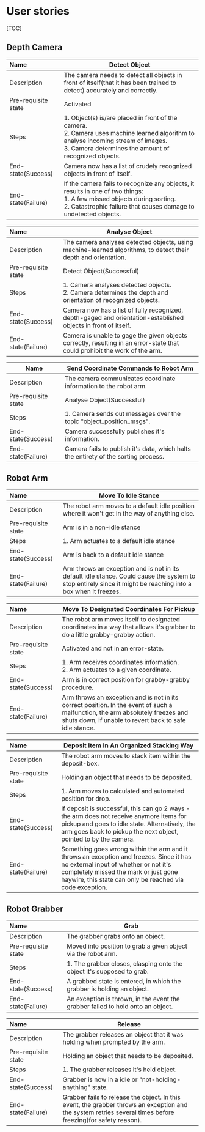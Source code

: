 # User stories

[TOC]

## Depth Camera

| Name                | Detect Object                                                |
| :------------------ | ------------------------------------------------------------ |
| Description         | The camera needs to detect all objects in front of itself(that it has been trained to detect) accurately and correctly. |
| Pre-requisite state | Activated                                                    |
| Steps               | 1. Object(s) is/are placed in front of the camera.<br />2. Camera uses machine learned algorithm to analyse incoming stream of images.<br />3. Camera determines the amount of recognized objects. |
| End-state(Success)  | Camera now has a list of crudely recognized objects in front of itself. |
| End-state(Failure)  | If the camera fails to recognize any objects, it results in one of two things:<br />   1. A few missed objects during sorting.<br />   2. Catastrophic failure that causes damage to undetected objects. |

| Name                | Analyse Object                                               |
| :------------------ | ------------------------------------------------------------ |
| Description         | The camera analyses detected objects, using machine-learned algorithms, to detect their depth and orientation. |
| Pre-requisite state | Detect Object(Successful)                                    |
| Steps               | 1. Camera analyses detected objects.<br />2. Camera determines the depth and orientation of recognized objects. |
| End-state(Success)  | Camera now has a list of fully recognized, depth-gaged and orientation-established objects in front of itself. |
| End-state(Failure)  | Camera is unable to gage the given objects correctly, resulting in an error-state that could prohibit the work of the arm. |

| Name                | Send Coordinate Commands to Robot Arm                        |
| ------------------- | ------------------------------------------------------------ |
| Description         | The camera communicates coordinate information to the robot arm. |
| Pre-requisite state | Analyse Object(Successful)                                   |
| Steps               | 1. Camera sends out messages over the topic "object_position_msgs". |
| End-state(Success)  | Camera successfully publishes it's information.              |
| End-state(Failure)  | Camera fails to publish it's data, which halts the entirety of the sorting process. |

## Robot Arm

| Name                | Move To Idle Stance                                          |
| :------------------ | ------------------------------------------------------------ |
| Description         | The robot arm moves to a default idle position where it won't get in the way of anything else. |
| Pre-requisite state | Arm is in a non-idle stance                                  |
| Steps               | 1. Arm actuates to a default idle stance                     |
| End-state(Success)  | Arm is back to a default idle stance                         |
| End-state(Failure)  | Arm throws an exception and is not in its default idle stance. Could cause the system to stop entirely since it might be reaching into a box when it freezes. |

| Name                | Move To Designated Coordinates For Pickup                    |
| :------------------ | ------------------------------------------------------------ |
| Description         | The robot arm moves itself to designated coordinates in a way that allows it's grabber to do a little grabby-grabby action. |
| Pre-requisite state | Activated and not in an error-state.                         |
| Steps               | 1. Arm receives coordinates information. <br />2. Arm actuates to a given coordinate. |
| End-state(Success)  | Arm is in correct position for grabby-grabby procedure.      |
| End-state(Failure)  | Arm throws an exception and is not in its correct position. In the event of such a malfunction, the arm absolutely freezes and shuts down, if unable to revert back to safe idle stance. |

| Name                | Deposit Item In An Organized Stacking Way                    |
| :------------------ | ------------------------------------------------------------ |
| Description         | The robot arm moves to stack item within the deposit-box.    |
| Pre-requisite state | Holding an object that needs to be deposited.                |
| Steps               | 1. Arm moves to calculated and automated position for drop.  |
| End-state(Success)  | If deposit is successful, this can go 2 ways - the arm does not receive anymore items for pickup and goes to idle state. Alternatively, the arm goes back to pickup the next object, pointed to by the camera. |
| End-state(Failure)  | Something goes wrong within the arm and it throws an exception and freezes. Since it has no external input of whether or not it's completely missed the mark or just gone haywire, this state can only be reached via code exception. |

## Robot Grabber

| Name                | Grab                                                         |
| :------------------ | ------------------------------------------------------------ |
| Description         | The grabber grabs onto an object.                            |
| Pre-requisite state | Moved into position to grab a given object via the robot arm. |
| Steps               | 1. The grabber closes, clasping onto the object it's supposed to grab. |
| End-state(Success)  | A grabbed state is entered, in which the grabber is holding an object. |
| End-state(Failure)  | An exception is thrown, in the event the grabber failed to hold onto an object. |

| Name                | Release                                                      |
| :------------------ | ------------------------------------------------------------ |
| Description         | The grabber releases an object that it was holding when prompted by the arm. |
| Pre-requisite state | Holding an object that needs to be deposited.                |
| Steps               | 1. The grabber releases it's held object.                    |
| End-state(Success)  | Grabber is now in a idle or "not-holding-anything" state.    |
| End-state(Failure)  | Grabber fails to release the object. In this event, the grabber throws an exception and the system retries several times before freezing(for safety reason). |